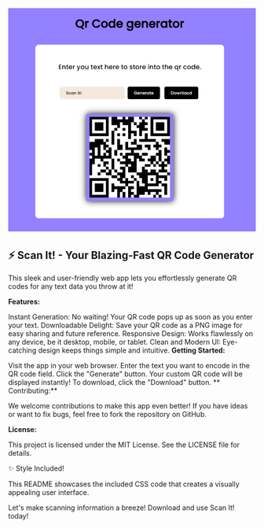 !["QRcode-generator"](QRcode_generator.png)
-
⚡ Scan It! - Your Blazing-Fast QR Code Generator
-
This sleek and user-friendly web app lets you effortlessly generate QR codes for any text data you throw at it!

**Features:**

Instant Generation: No waiting! Your QR code pops up as soon as you enter your text.
Downloadable Delight: Save your QR code as a PNG image for easy sharing and future reference.
Responsive Design: Works flawlessly on any device, be it desktop, mobile, or tablet.
Clean and Modern UI: Eye-catching design keeps things simple and intuitive.
**Getting Started:**

Visit the app in your web browser.
Enter the text you want to encode in the QR code field.
Click the "Generate" button.
Your custom QR code will be displayed instantly!
To download, click the "Download" button.
**  Contributing:**

We welcome contributions to make this app even better! If you have ideas or want to fix bugs, feel free to fork the repository on GitHub.

️**License:**

This project is licensed under the MIT License. See the LICENSE file for details.

✨  Style Included!

This README showcases the included CSS code that creates a visually appealing user interface.

Let's make scanning information a breeze!   Download and use Scan It! today!
